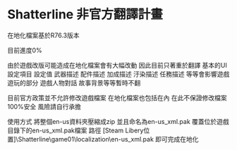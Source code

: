 # Shatterline 非官方翻譯計畫

在地化檔案基於R76.3版本

目前進度0%

由於遊戲改版可能造成在地化檔案會有大幅改動
因此目前只著重於翻譯
基本的UI
設定項目
設定值
武器描述
配件描述 
加成描述
汙染描述
任務描述
等等會影響遊戲遊玩的部分
遊戲人物對話
故事背景等等暫時不翻

目前官方政策並不允許修改遊戲檔案
在地化檔案也包括在內
在此不保證修改檔案100%安全
風險請自行承擔

使用方式
將整個en-us資料夾壓縮成zip
並且命名為en-us_xml.pak
覆蓋位於遊戲目錄下的en-us_xml.pak檔案
路徑 [Steam Libery位置]\Shatterline\game01\localization\en-us_xml.pak
即可完成在地化
